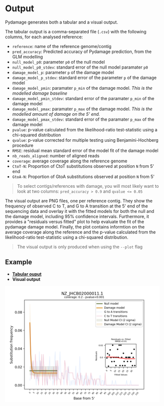 # Output

Pydamage generates both a tabular and a visual output.

The tabular output is a comma-separated file (`.csv`) with the following columns, for each analysed reference:

  * `reference`: name of the reference genome/contig
  * `pred_accuracy`: Predicted accuracy of Pydamage prediction, from the GLM modelling
  * `null_model_p0`: parameter `p0` of the null model
  * `null_model_p0_stdev`: standard error of the null model paramater `p0`
  * `damage_model_p`: parameter `p` of the damage model
  * `damage_model_p_stdev`: standard error of the parameter `p` of the damage model
  * `damage_model_pmin`: paramater `p_min` of the damage model. *This is the modelled damage baseline*
  * `damage_model_pmin_stdev`: standard error of the paramater `p_min` of the damage model
  * `damage_model_pmax`: paramater `p_max` of the damage model. *This is the modelled amount of damage on the 5' end.*
  * `damage_model_pmax_stdev`: standard error of the paramater `p_max` of the damage model
  * `pvalue`: p-value calculated from the likelihood-ratio test-statistic using a chi-squared distribution
  * `qvalue`: p-value corrected for multiple testing using Benjamini-Hochberg procedure
  * `RMSE`: residual mean standard error of the model fit of the damage model
  * `nb_reads_aligned`: number of aligned reads
  * `coverage`: average coverage along the reference genome
  * `CtoT-N`: Proportion of CtoT substitutions observed at position `N` from 5' end
  * `GtoA-N`: Proportion of GtoA substitutions observed at position `N` from 5'

> To select contigs/references with damage, you will most likely want to look at two columns: `pred_accuracy > 0.9` and `qvalue <= 0.05`  

The visual output are PNG files, one per reference contig. They show the frequency of observed C to T, and G to A transition at the 5' end of the sequencing data and overlay it with the fitted models for both the null and the damage model, including 95% confidence intervals. Furthermore, it provides a "residuals versus fitted" plot to help evaluate the fit of the pydamage damage model. Finally, the plot contains informtion on the average coverage along the reference and the p-value calculated from the likelihood-ratio test-statistic using a chi-squared distribution.

> The visual output is only produced when using the `--plot` flag 


## Example

- [**Tabular ouput**](https://raw.githubusercontent.com/maxibor/pydamage/master/docs/assets/pydamage_results.csv)
- **Visual output**

![](../img/NZ_JHCB02000011.1.png)